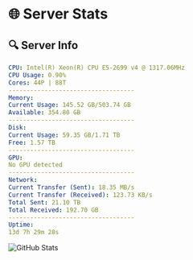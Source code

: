 # 🌐 Server Stats
## 🔍 Server Info
```yaml
CPU: Intel(R) Xeon(R) CPU E5-2699 v4 @ 1317.06MHz
CPU Usage: 0.90%
Cores: 44P | 88T
-----------------------------------
Memory:
Current Usage: 145.52 GB/503.74 GB
Available: 354.80 GB
-----------------------------------
Disk:
Current Usage: 59.35 GB/1.71 TB
Free: 1.57 TB
-----------------------------------
GPU:
No GPU detected
-----------------------------------
Network:
Current Transfer (Sent): 18.35 MB/s
Current Transfer (Received): 123.73 KB/s
Total Sent: 21.10 TB
Total Received: 192.70 GB
-----------------------------------
Uptime:
13d 7h 29m 28s
```
![GitHub Stats](https://img.shields.io/badge/Updated-2025-03-21_04:52:17-blue)